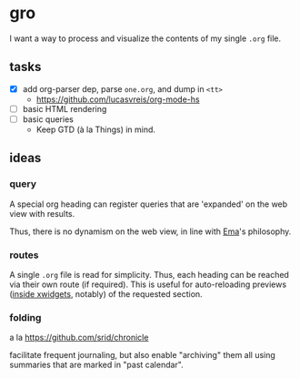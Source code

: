 # gro

I want a way to process and visualize the contents of my single `.org` file.

## tasks

- [x] add org-parser dep, parse `one.org`, and dump in `<tt>`
  - https://github.com/lucasvreis/org-mode-hs
- [ ] basic HTML rendering
- [ ] basic queries
  - Keep GTD (à la Things) in mind.

## ideas

### query 

A special org heading can register queries that are 'expanded' on the web view with results. 

Thus, there is no dynamism on the web view, in line with [Ema](https://ema.srid.ca/)'s philosophy.

### routes

A single `.org` file is read for simplicity. Thus, each heading can be reached via their own route (if required). This is useful for auto-reloading previews ([inside xwidgets](https://twitter.com/sridca/status/1604490544402632705), notably) of the requested section.

### folding

a la https://github.com/srid/chronicle

facilitate frequent journaling, but also enable "archiving" them all using summaries that are marked in "past calendar".